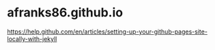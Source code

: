 # afranks86.github.io
https://help.github.com/en/articles/setting-up-your-github-pages-site-locally-with-jekyll
